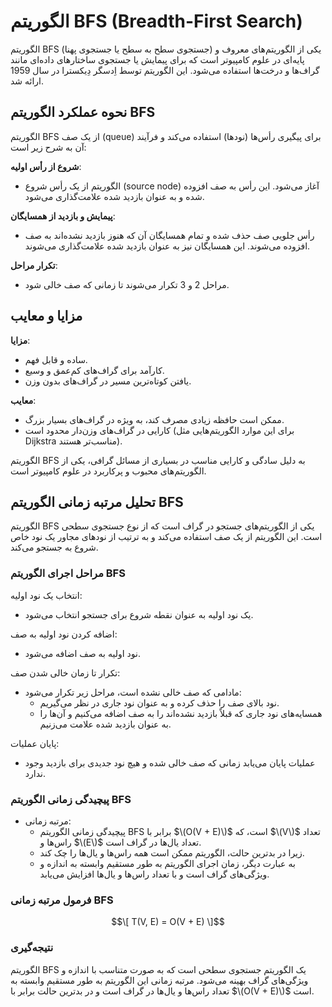 # الگوریتم BFS (Breadth-First Search)

الگوریتم BFS (جستجوی سطح به سطح یا جستجوی پهنا) یکی از الگوریتم‌های معروف و پایه‌ای در علوم کامپیوتر است که برای پیمایش یا جستجوی ساختارهای داده‌ای مانند گراف‌ها و درخت‌ها استفاده می‌شود. این الگوریتم توسط اِدسگر دِیکسترا در سال 1959 ارائه شد.

## نحوه عملکرد الگوریتم BFS

الگوریتم BFS از یک صف (queue) برای پیگیری رأس‌ها (نودها) استفاده می‌کند و فرآیند آن به شرح زیر است:

 **شروع از رأس اولیه**:
   - الگوریتم از یک رأس شروع (source node) آغاز می‌شود. این رأس به صف افزوده شده و به عنوان بازدید شده علامت‌گذاری می‌شود.

 **پیمایش و بازدید از همسایگان**:
   - رأس جلویی صف حذف شده و تمام همسایگان آن که هنوز بازدید نشده‌اند به صف افزوده می‌شوند. این همسایگان نیز به عنوان بازدید شده علامت‌گذاری می‌شوند.

 **تکرار مراحل**:
   - مراحل 2 و 3 تکرار می‌شوند تا زمانی که صف خالی شود.

## مزایا و معایب

**مزایا**:
- ساده و قابل فهم.
- کارآمد برای گراف‌های کم‌عمق و وسیع.
- یافتن کوتاه‌ترین مسیر در گراف‌های بدون وزن.

**معایب**:
- ممکن است حافظه زیادی مصرف کند، به ویژه در گراف‌های بسیار بزرگ.
- کارایی در گراف‌های وزن‌دار محدود است (برای این موارد الگوریتم‌هایی مثل Dijkstra مناسب‌تر هستند).

الگوریتم BFS به دلیل سادگی و کارایی مناسب در بسیاری از مسائل گرافی، یکی از الگوریتم‌های محبوب و پرکاربرد در علوم کامپیوتر است.


## تحلیل مرتبه زمانی الگوریتم BFS

الگوریتم BFS یکی از الگوریتم‌های جستجو در گراف است که از نوع جستجوی سطحی است. این الگوریتم از یک صف استفاده می‌کند و به ترتیب از نودهای مجاور یک نود خاص شروع به جستجو می‌کند.

### مراحل اجرای الگوریتم BFS

 انتخاب یک نود اولیه:
   - یک نود اولیه به عنوان نقطه شروع برای جستجو انتخاب می‌شود.

 اضافه کردن نود اولیه به صف:
   - نود اولیه به صف اضافه می‌شود.

 تکرار تا زمان خالی شدن صف:
   - مادامی که صف خالی نشده است، مراحل زیر تکرار می‌شود:
     - نود بالای صف را حذف کرده و به عنوان نود جاری در نظر می‌گیریم.
     - همسایه‌های نود جاری که قبلاً بازدید نشده‌اند را به صف اضافه می‌کنیم و آن‌ها را به عنوان بازدید شده علامت می‌زنیم.

 پایان عملیات:
   - عملیات پایان می‌یابد زمانی که صف خالی شده و هیچ نود جدیدی برای بازدید وجود ندارد.

### پیچیدگی زمانی الگوریتم BFS

- مرتبه زمانی: 
  - پیچیدگی زمانی الگوریتم BFS برابر با $\(O(V + E)\)$ است، که $\(V\)$ تعداد راس‌ها و $\(E\)$ تعداد یال‌ها در گراف است.
  - زیرا در بدترین حالت، الگوریتم ممکن است همه راس‌ها و یال‌ها را چک کند.
  - به عبارت دیگر، زمان اجرای الگوریتم به طور مستقیم وابسته به اندازه و ویژگی‌های گراف است و با تعداد راس‌ها و یال‌ها افزایش می‌یابد.

### فرمول مرتبه زمانی BFS

$$\[ T(V, E) = O(V + E) \]$$

### نتیجه‌گیری

الگوریتم BFS یک الگوریتم جستجوی سطحی است که به صورت متناسب با اندازه و ویژگی‌های گراف بهینه می‌شود. مرتبه زمانی این الگوریتم به طور مستقیم وابسته به تعداد راس‌ها و یال‌ها در گراف است و در بدترین حالت برابر با $\(O(V + E)\)$ است.
